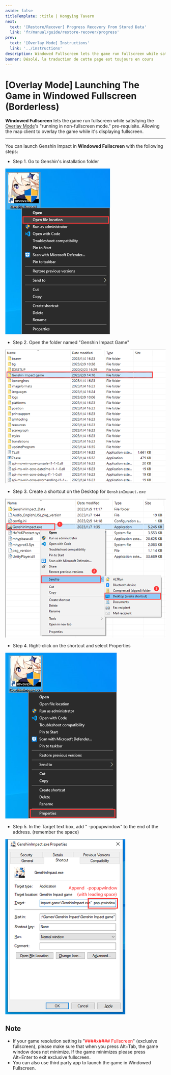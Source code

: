 ```yaml
---
aside: false
titleTemplate: :title | Kongying Tavern
next:
  text: '[Restore/Recover] Progress Recovery From Stored Data'
  link: 'fr/manual/guide/restore-recover/progress'
prev:
  text: '[Overlay Mode] Instructions'
  link: '../instructions'
description: Windowed Fullscreen lets the game run fullscreen while satisfying the [Overlay Mode]'s "running in non-fullscreen mode." pre-requisite. Allowing the map client to overlay the game while it's displaying fullscreen.
banner: Désolé, la traduction de cette page est toujours en cours
---
```


[文：【窗口全屏/无边框窗口模式】启动游戏]: # 'https://support.qq.com/products/321980/faqs/97887'

# [Overlay Mode] Launching The Game in Windowed Fullscreen (Borderless)

**Windowed Fullscreen** lets the game run fullscreen while satisfying the [Overlay Mode](../instructions.md)'s "running in non-fullscreen mode." pre-requisite. Allowing the map client to overlay the game while it's displaying fullscreen.

---

You can launch Genshin Impact in **Windowed Fullscreen** with the following steps:

- Step 1. Go to Genshin's installation folder

![](/imgs/fr/manual/fullscreen-windowed/1.png)

- Step 2. Open the folder named "Genshin Impact Game"

![](/imgs/fr/manual/fullscreen-windowed/2.png)

- Step 3. Create a shortcut on the Desktop for `GenshinImpact.exe`

![](/imgs/fr/manual/fullscreen-windowed/3.png)

- Step 4. Right-click on the shortcut and select Properties

![](/imgs/fr/manual/fullscreen-windowed/4.png)

- Step 5. In the Target text box, add " -popupwindow" to the end of the address. (remember the space)

![](/imgs/fr/manual/fullscreen-windowed/5.png)

## Note

- If your game resolution setting is "<span style="color: red">####x#### Fullscreen</span>" (exclusive fullscreen), please make sure that when you press Alt+Tab, the game window does not minimize. If the game minimizes please press Alt+Enter to exit exclusive fullscreen.
- You can also use third party app to launch the game in Windowed Fullscreen.
